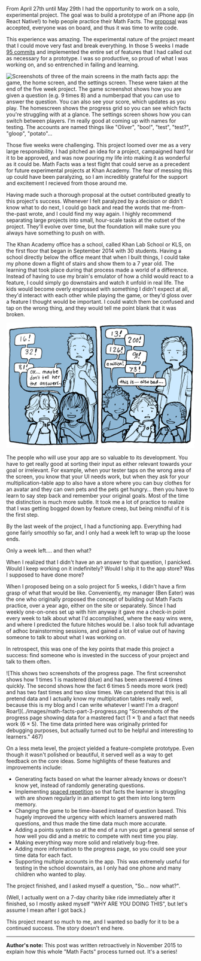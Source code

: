 From April 27th until May 29th I had the opportunity to work on a solo, experimental project. The goal was to build a prototype of an iPhone app (in React Native!) to help people practice their Math Facts. The [proposal](/post/math-facts-part-2) was accepted, everyone was on board, and thus it was time to write code.

This experience was amazing. The experimental nature of the project meant that I could move very fast and break everything. In those 5 weeks I made [95 commits](https://github.com/Khan/math-facts/compare/4a41b70c4923a0240d682aa9e25f3a165197524d...a7601abd956a79cd9ef6dc9b7b451f2513443390) and implemented the entire set of features that I had called out as necessary for a prototype. I was so productive, so proud of what I was working on, and so entrenched in failing and learning.

![Screenshots of three of the main screens in the math facts app: the game, the home screen, and the settings screen. These were taken at the end of the five week project. The game screenshot shows how you are given a question (e.g. 9 times 8) and a numberpad that you can use to answer the question. You can also see your score, which updates as you play. The homescreen shows the progress grid so you can see which facts you're struggling with at a glance. The settings screen shows how you can switch between players. I'm really good at coming up with names for testing. The accounts are named things like "Oliver", "boo!", "test", "test?", "gloop", "potato"...](../images/math-facts-part-3-screens.png "Screenshots of the game, the home screen, and the settings screen at the end of the Math Facts project.")

Those five weeks were challenging. This project loomed over me as a very large responsibility. I had pitched an idea for a project, campaigned hard for it to be approved, and was now pouring my life into making it as wonderful as it could be. Math Facts was a test flight that could serve as a precedent for future experimental projects at Khan Academy. The fear of messing this up could have been paralyzing, so I am incredibly grateful for the support and excitement I recieved from those around me.

Having made such a thorough proposal at the outset contributed greatly to this project's success. Whenever I felt paralyzed by a decision or didn't know what to do next, I could go back and read the words that me-from-the-past wrote, and I could find my way again. I highly recommend separating large projects into small, hour-scale tasks at the outset of the project. They'll evolve over time, but the foundation will make sure you always have something to push on with.

The Khan Academy office has a school, called Khan Lab School or KLS, on the first floor that began in September 2014 with 30 students. Having a school directly below the office meant that when I built things, I could take my phone down a flight of stairs and show them to a 7 year old. The learning that took place during that process made a world of a difference. Instead of having to use my brain's emulator of how a child would react to a feature, I could simply go downstairs and watch it unfold in real life. The kids would become overly engrossed with something I didn't expect at all, they'd interact with each other while playing the game, or they'd gloss over a feature I thought would be important. I could watch them be confused and tap on the wrong thing, and they would tell me point blank that it was broken.

![The first panel of the comic has a student saying "16! 32! 81!" while looking over the shoulder of the student playing the game, while I say "OK... maybe don't tell her the answers...". The second panel has two students yelling "13! 200! 126! 91! a million! 73!" and me saying "this is... also bad..."](../images/math-facts-user-testing.png "This was one of my favorite learnings from testing the app with the kids. They way they would interact with each other, and their motivations behind doing things, were things I couldn't predict before seeing it in action. A lot of the time I had to distract the group away from the one playing the game because they were all too excited to yell answers (right or wrong). ")

The people who will use your app are so valuable to its development. You have to get really good at sorting their input as either relevant towards your goal or irrelevant. For example, when your tester taps on the wrong area of the screen, you know that your UI needs work, but when they ask for your multiplication-table app to also have a store where you can buy clothes for an avatar and they can own pets and the pets get hungry... then you have to learn to say step back and remember your original goals. Most of the time the distinction is much more subtle. It took me a lot of practice to realize that I was getting bogged down by feature creep, but being mindful of it is the first step.

By the last week of the project, I had a functioning app. Everything had gone fairly smoothly so far, and I only had a week left to wrap up the loose ends.

Only a week left.... and then what?

When I realized that I didn't have an an answer to that question, I panicked. Would I keep working on it indefinitely? Would I ship it to the app store? Was I supposed to have done more?

When I proposed being on a solo project for 5 weeks, I didn't have a firm grasp of what that would be like. Conveniently, my manager (Ben Eater) was the one who originally proposed the concept of building out Math Facts practice, over a year ago, either on the site or separately. Since I had weekly one-on-ones set up with him anyway it gave me a check-in point every week to talk about what I'd accomplished, where the easy wins were, and where I predicted the future hitches would be. I also took full advantage of adhoc brainstorming sessions, and gained a lot of value out of having someone to talk to about what I was working on.

In retrospect, this was one of the key points that made this project a success: find someone who is invested in the success of your project and talk to them often.

![This shows two screenshots of the progress page. The first screenshot shows how 1 times 1 is mastered (blue) and has been answered 4 times quickly. The second shows how the fact 6 times 5 needs more work (red) and has two fast times and two slow times. We can pretend that this is all pretend data and I actually know my multiplcation tables really well, because this is my blog and I can write whatever I want! I'm a dragon! Roar!](../images/math-facts-part-3-progress.png "Screenshots of the progress page showing data for a mastered fact (1 × 1) and a fact that needs work (6 × 5). The time data printed here was originally printed for debugging purposes, but actually turned out to be helpful and interesting to learners." 467)

On a less meta level, the project yielded a feature-complete prototype. Even though it wasn't polished or beautiful, it served well as a way to get feedback on the core ideas. Some highlights of these features and improvements include:

- Generating facts based on what the learner already knows or doesn't know yet, instead of randomly generating questions.
- Implementing [spaced repetition](https://en.wikipedia.org/wiki/Spaced_repetition) so that facts the learner is struggling with are shown regularly in an attempt to get them into long term memory.
- Changing the game to be time-based instead of question based. This hugely improved the urgency with which learners answered math questions, and thus made the time data much more accurate.
- Adding a points system so at the end of a run you get a general sense of how well you did and a metric to compete with next time you play.
- Making everything way more solid and relatively bug-free.
- Adding more information to the progress page, so you could see your time data for each fact.
- Supporting multiple accounts in the app. This was extremely useful for testing in the school downstairs, as I only had one phone and many children who wanted to play.

The project finished, and I asked myself a question, "So... now what?".

(Well, I actually went on a 7-day charity bike ride immediately after it finished, so I mostly asked myself "WHY ARE YOU DOING THIS", but let's assume I mean after I got back.)

This project meant so much to me, and I wanted so badly for it to be a continued success. The story doesn't end here.

------

**Author's note:** This post was written retroactively in November 2015 to explain how this whole "Math Facts" process turned out. It's a series!
